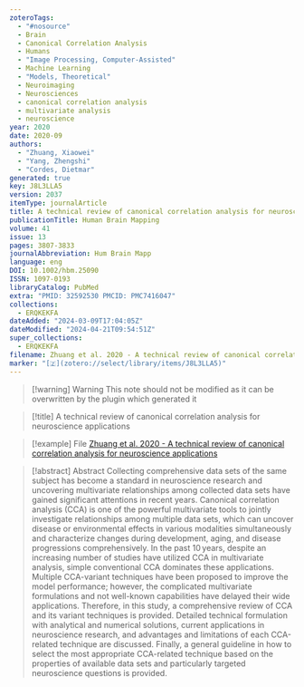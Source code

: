 ```yaml
---
zoteroTags:
  - "#nosource"
  - Brain
  - Canonical Correlation Analysis
  - Humans
  - "Image Processing, Computer-Assisted"
  - Machine Learning
  - "Models, Theoretical"
  - Neuroimaging
  - Neurosciences
  - canonical correlation analysis
  - multivariate analysis
  - neuroscience
year: 2020
date: 2020-09
authors:
  - "Zhuang, Xiaowei"
  - "Yang, Zhengshi"
  - "Cordes, Dietmar"
generated: true
key: J8L3LLA5
version: 2037
itemType: journalArticle
title: A technical review of canonical correlation analysis for neuroscience applications
publicationTitle: Human Brain Mapping
volume: 41
issue: 13
pages: 3807-3833
journalAbbreviation: Hum Brain Mapp
language: eng
DOI: 10.1002/hbm.25090
ISSN: 1097-0193
libraryCatalog: PubMed
extra: "PMID: 32592530 PMCID: PMC7416047"
collections:
  - ERQKEKFA
dateAdded: "2024-03-09T17:04:05Z"
dateModified: "2024-04-21T09:54:51Z"
super_collections:
  - ERQKEKFA
filename: Zhuang et al. 2020 - A technical review of canonical correlation analysis for neuroscience applications
marker: "[🇿](zotero://select/library/items/J8L3LLA5)"
---
```


>[!warning] Warning
> This note should not be modified as it can be overwritten by the plugin which generated it

> [!title] A technical review of canonical correlation analysis for neuroscience applications

> [!example] File
> [Zhuang et al. 2020 - A technical review of canonical correlation analysis for neuroscience applications](Zhuang%20et%20al.%202020%20-%20A%20technical%20review%20of%20canonical%20correlation%20analysis%20for%20neuroscience%20applications.pdf)

> [!abstract] Abstract
> Collecting comprehensive data sets of the same subject has become a standard in neuroscience research and uncovering multivariate relationships among collected data sets have gained significant attentions in recent years. Canonical correlation analysis (CCA) is one of the powerful multivariate tools to jointly investigate relationships among multiple data sets, which can uncover disease or environmental effects in various modalities simultaneously and characterize changes during development, aging, and disease progressions comprehensively. In the past 10 years, despite an increasing number of studies have utilized CCA in multivariate analysis, simple conventional CCA dominates these applications. Multiple CCA-variant techniques have been proposed to improve the model performance; however, the complicated multivariate formulations and not well-known capabilities have delayed their wide applications. Therefore, in this study, a comprehensive review of CCA and its variant techniques is provided. Detailed technical formulation with analytical and numerical solutions, current applications in neuroscience research, and advantages and limitations of each CCA-related technique are discussed. Finally, a general guideline in how to select the most appropriate CCA-related technique based on the properties of available data sets and particularly targeted neuroscience questions is provided.

